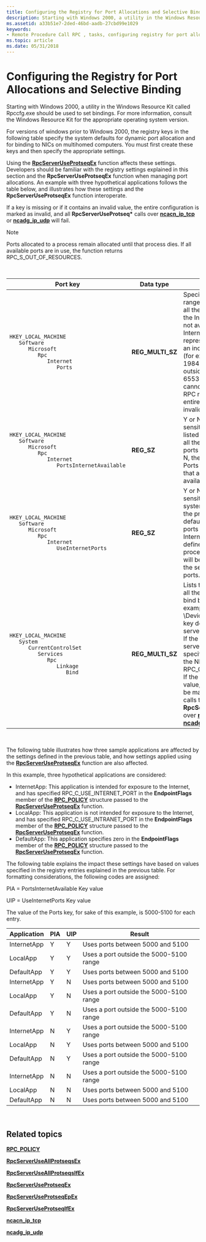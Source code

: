 ```yaml
---
title: Configuring the Registry for Port Allocations and Selective Binding
description: Starting with Windows 2000, a utility in the Windows Resource Kit called Rpccfg.exe should be used to set bindings. For more information, consult the Windows Resource Kit for the appropriate operating system version.
ms.assetid: a33b51e7-2ded-46bd-aadb-27cbd99e1029
keywords:
- Remote Procedure Call RPC , tasks, configuring registry for port allocations and selective binding
ms.topic: article
ms.date: 05/31/2018
---
```


# Configuring the Registry for Port Allocations and Selective Binding

Starting with Windows 2000, a utility in the Windows Resource Kit called Rpccfg.exe should be used to set bindings. For more information, consult the Windows Resource Kit for the appropriate operating system version.

For versions of windows prior to Windows 2000, the registry keys in the following table specify the system defaults for dynamic port allocation and for binding to NICs on multihomed computers. You must first create these keys and then specify the appropriate settings.

Using the [**RpcServerUseProtseqEx**](/windows/desktop/api/Rpcdce/nf-rpcdce-rpcserveruseprotseqex) function affects these settings. Developers should be familiar with the registry settings explained in this section and the **RpcServerUseProtseqEx** function when managing port allocations. An example with three hypothetical applications follows the table below, and illustrates how these settings and the **RpcServerUseProtseqEx** function interoperate.

If a key is missing or if it contains an invalid value, the entire configuration is marked as invalid, and all **RpcServerUseProtseq\*** calls over [**ncacn\_ip\_tcp**](https://docs.microsoft.com/windows/desktop/Midl/ncacn-ip-tcp) or [**ncadg\_ip\_udp**](https://docs.microsoft.com/windows/desktop/Midl/ncadg-ip-udp) will fail.

> [!Note]  
> Ports allocated to a process remain allocated until that process dies. If all available ports are in use, the function returns RPC\_S\_OUT\_OF\_RESOURCES.

 



<table>
<colgroup>
<col style="width: 33%" />
<col style="width: 33%" />
<col style="width: 33%" />
</colgroup>
<thead>
<tr class="header">
<th>Port key</th>
<th>Data type</th>
<th>Description</th>
</tr>
</thead>
<tbody>
<tr class="odd">
<td><pre data-space="preserve"><code>HKEY_LOCAL_MACHINE
   Software
      Microsoft
         Rpc
            Internet
               Ports</code></pre></td>
<td><strong>REG_MULTI_SZ</strong></td>
<td>Specifies a set of IP port ranges consisting of either all the ports available from the Internet or all the ports not available from the Internet. Each string represents a single port or an inclusive set of ports (for example,1000-1050, 1984). If any entries are outside the range 0 to 65535, or if any string cannot be interpreted, the RPC run time will treat the entire configuration as invalid.</td>
</tr>
<tr class="even">
<td><pre data-space="preserve"><code>HKEY_LOCAL_MACHINE
   Software
      Microsoft
         Rpc
            Internet
               PortsInternetAvailable</code></pre></td>
<td><strong>REG_SZ</strong></td>
<td>Y or N (not case-sensitive). If Y, the ports listed in the Ports key are all the Internet-available ports on that computer. If N, the ports listed in the Ports key are all those ports that are not Internet-available.</td>
</tr>
<tr class="odd">
<td><pre data-space="preserve"><code>HKEY_LOCAL_MACHINE
   Software
      Microsoft
         Rpc
            Internet
               UseInternetPorts</code></pre></td>
<td><strong>REG_SZ</strong></td>
<td>Y or N (not case-sensitive). Specifies the system default policy. If Y, the processes using the default will be assigned ports from the set of Internet-available ports, as defined above. If N, processes using the default will be assigned ports from the set of intranet-only ports.</td>
</tr>
<tr class="even">
<td><pre data-space="preserve"><code>HKEY_LOCAL_MACHINE
   System
      CurrentControlSet
         Services
            Rpc
               Linkage
                  Bind</code></pre></td>
<td><strong>REG_MULTI_SZ</strong></td>
<td>Lists the device names of all the NICs on which to bind by default (for example, \Device\AMDPCN1). If the key does not exist, the server will bind to all NICs. If the key does exist, the server will bind to the NICs specified in the key, unless the NICFlags field is set to RPC_C_BIND_TO_ALL_NICS. If the key has a null (&quot;&quot;) value, the configuration will be marked as invalid and all calls to <strong>RpcServerUseProtseq*</strong> over <a href="https://docs.microsoft.com/windows/desktop/Midl/ncacn-ip-tcp"><strong>ncacn_ip_tcp</strong></a> or <a href="https://docs.microsoft.com/windows/desktop/Midl/ncadg-ip-udp"><strong>ncadg_ip_udp</strong></a> will fail.</td>
</tr>
</tbody>
</table>



 

The following table illustrates how three sample applications are affected by the settings defined in the previous table, and how settings applied using the [**RpcServerUseProtseqEx**](/windows/desktop/api/Rpcdce/nf-rpcdce-rpcserveruseprotseqex) function are also affected.

In this example, three hypothetical applications are considered:

-   InternetApp: This application is intended for exposure to the Internet, and has specified RPC\_C\_USE\_INTERNET\_PORT in the **EndpointFlags** member of the [**RPC\_POLICY**](/windows/desktop/api/Rpcdce/ns-rpcdce-rpc_policy) structure passed to the [**RpcServerUseProtseqEx**](/windows/desktop/api/Rpcdce/nf-rpcdce-rpcserveruseprotseqex) function.
-   LocalApp: This application is not intended for exposure to the Internet, and has specified RPC\_C\_USE\_INTRANET\_PORT in the **EndpointFlags** member of the [**RPC\_POLICY**](/windows/desktop/api/Rpcdce/ns-rpcdce-rpc_policy) structure passed to the [**RpcServerUseProtseqEx**](/windows/desktop/api/Rpcdce/nf-rpcdce-rpcserveruseprotseqex) function.
-   DefaultApp: This application specifies zero in the **EndpointFlags** member of the [**RPC\_POLICY**](/windows/desktop/api/Rpcdce/ns-rpcdce-rpc_policy) structure passed to the [**RpcServerUseProtseqEx**](/windows/desktop/api/Rpcdce/nf-rpcdce-rpcserveruseprotseqex) function.

The following table explains the impact these settings have based on values specified in the registry entries explained in the previous table. For formatting considerations, the following codes are assigned:

PIA = PortsInternetAvailable Key value

UIP = UseInternetPorts Key value

The value of the Ports key, for sake of this example, is 5000-5100 for each entry.



| Application | PIA | UIP | Result                                  |
|-------------|-----|-----|-----------------------------------------|
| InternetApp | Y   | Y   | Uses ports between 5000 and 5100        |
| LocalApp    | Y   | Y   | Uses a port outside the 5000-5100 range |
| DefaultApp  | Y   | Y   | Uses ports between 5000 and 5100        |
| InternetApp | Y   | N   | Uses ports between 5000 and 5100        |
| LocalApp    | Y   | N   | Uses a port outside the 5000-5100 range |
| DefaultApp  | Y   | N   | Uses a port outside the 5000-5100 range |
| InternetApp | N   | Y   | Uses a port outside the 5000-5100 range |
| LocalApp    | N   | Y   | Uses ports between 5000 and 5100        |
| DefaultApp  | N   | Y   | Uses a port outside the 5000-5100 range |
| InternetApp | N   | N   | Uses a port outside the 5000-5100 range |
| LocalApp    | N   | N   | Uses ports between 5000 and 5100        |
| DefaultApp  | N   | N   | Uses ports between 5000 and 5100        |



 

## Related topics

<dl> <dt>

[**RPC\_POLICY**](/windows/desktop/api/Rpcdce/ns-rpcdce-rpc_policy)
</dt> <dt>

[**RpcServerUseAllProtseqsEx**](/windows/desktop/api/Rpcdce/nf-rpcdce-rpcserveruseallprotseqsex)
</dt> <dt>

[**RpcServerUseAllProtseqsIfEx**](/windows/desktop/api/Rpcdce/nf-rpcdce-rpcserveruseallprotseqsifex)
</dt> <dt>

[**RpcServerUseProtseqEx**](/windows/desktop/api/Rpcdce/nf-rpcdce-rpcserveruseprotseqex)
</dt> <dt>

[**RpcServerUseProtseqEpEx**](/windows/desktop/api/Rpcdce/nf-rpcdce-rpcserveruseprotseqepex)
</dt> <dt>

[**RpcServerUseProtseqIfEx**](/windows/desktop/api/Rpcdce/nf-rpcdce-rpcserveruseprotseqifex)
</dt> <dt>

[**ncacn\_ip\_tcp**](https://docs.microsoft.com/windows/desktop/Midl/ncacn-ip-tcp)
</dt> <dt>

[**ncadg\_ip\_udp**](https://docs.microsoft.com/windows/desktop/Midl/ncadg-ip-udp)
</dt> </dl>

 

 




